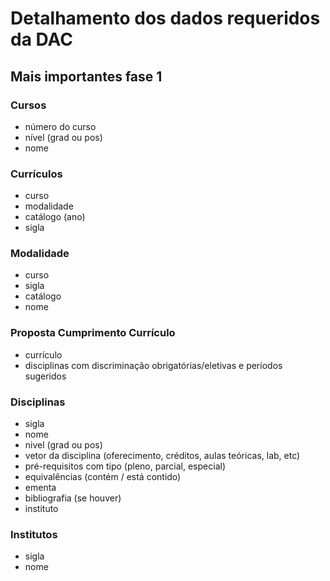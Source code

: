 # Detalhamento dos dados requeridos da DAC

## Mais importantes fase 1

### Cursos
- número do curso
- nível (grad ou pos)
- nome

### Currículos
- curso
- modalidade
- catálogo (ano)
- sigla

### Modalidade
- curso
- sigla
- catálogo
- nome

### Proposta Cumprimento Currículo
- currículo
- disciplinas com discriminação obrigatórias/eletivas e períodos sugeridos

### Disciplinas
- sigla
- nome
- nivel (grad ou pos)
- vetor da disciplina (oferecimento, créditos, aulas teóricas, lab, etc)
- pré-requisitos com tipo (pleno, parcial, especial)
- equivalências (contém / está contido)
- ementa
- bibliografia (se houver)
- instituto

### Institutos
- sigla
- nome

